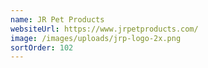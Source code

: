 ```yaml
---
name: JR Pet Products
websiteUrl: https://www.jrpetproducts.com/
image: /images/uploads/jrp-logo-2x.png
sortOrder: 102
---
```

